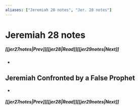 ```yaml
---
aliases: ["Jeremiah 28 notes", "Jer. 28 notes"]
---
```

# Jeremiah 28 notes
##### <span class=arrow-left></span>[[jer27notes|Prev]]<span class=navigation-separator></span>[[jer28|Read]]<span class=navigation-separator></span>[[jer29notes|Next]]<span class=arrow-right></span>
- 
## Jeremiah Confronted by a False Prophet
- 
##### <span class=arrow-left></span>[[jer27notes|Prev]]<span class=navigation-separator></span>[[jer28|Read]]<span class=navigation-separator></span>[[jer29notes|Next]]<span class=arrow-right></span>